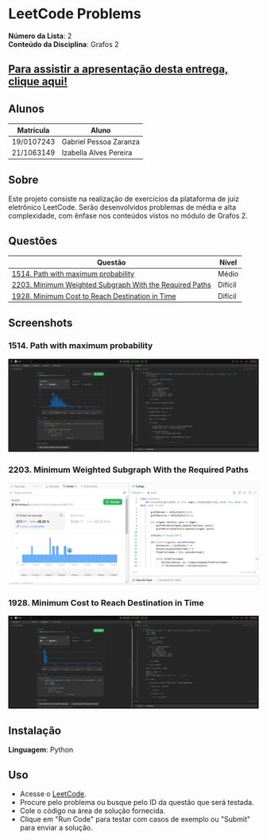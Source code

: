 # LeetCode Problems

**Número da Lista**: 2<br>
**Conteúdo da Disciplina**: Grafos 2<br>
## [Para assistir a apresentação desta entrega, clique aqui!](#)

## Alunos
|Matrícula | Aluno |
| -- | -- |
| 19/0107243  |  Gabriel Pessoa Zaranza |
| 21/1063149  |  Izabella Alves Pereira |

## Sobre 
Este projeto consiste na realização de exercícios da plataforma de juiz eletrônico LeetCode. Serão desenvolvidos problemas de média e alta complexidade, com ênfase nos conteúdos vistos no módulo de Grafos 2.

## Questões 

|Questão | Nível |
| -- | -- |
| [1514. Path with maximum probability](https://leetcode.com/problems/path-with-maximum-probability/description/?envType=problem-list-v2&envId=graph) |  Médio |
| [2203. Minimum Weighted Subgraph With the Required Paths](https://leetcode.com/problems/minimum-weighted-subgraph-with-the-required-paths/description/?envType=problem-list-v2&envId=shortest-path) |  Difícil |
| [1928. Minimum Cost to Reach Destination in Time](https://leetcode.com/problems/minimum-cost-to-reach-destination-in-time/description/?envType=problem-list-v2&envId=graph) |  Difícil |

## Screenshots

### 1514. Path with maximum probability
![Screenshot da questao 1514 aceita](imagens/1514.png)

### 2203. Minimum Weighted Subgraph With the Required Paths
![Screenshot da questao 2203 aceita](imagens/2203.png)

### 1928. Minimum Cost to Reach Destination in Time
![Screenshot da questao 1928 aceita](imagens/1928.png)

## Instalação 
**Linguagem**: Python<br>

## Uso 

- Acesse o [LeetCode](https://leetcode.com/).
- Procure pelo problema ou busque pelo ID da questão que será testada.
- Cole o código na área de solução fornecida.
- Clique em "Run Code" para testar com casos de exemplo ou "Submit" para enviar a solução.
